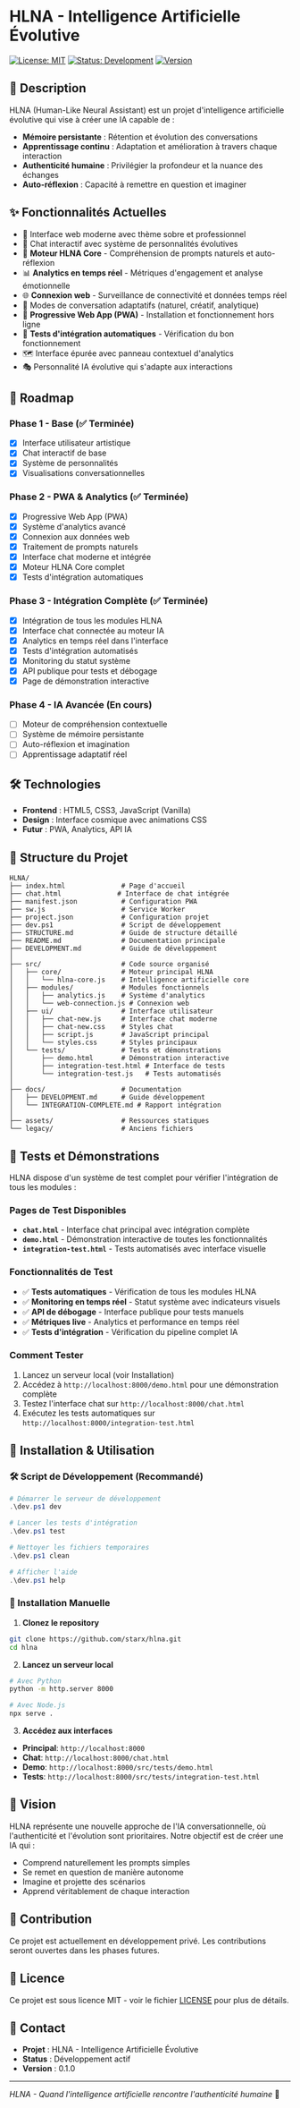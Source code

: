# HLNA - Intelligence Artificielle Évolutive

[![License: MIT](https://img.shields.io/badge/License-MIT-yellow.svg)](https://opensource.org/licenses/MIT)
[![Status: Development](https://img.shields.io/badge/Status-Development-orange.svg)](https://github.com/starx/hlna)
[![Version](https://img.shields.io/badge/Version-0.1.0-blue.svg)](https://github.com/starx/hlna)

## 🤖 Description

HLNA (Human-Like Neural Assistant) est un projet d'intelligence artificielle évolutive qui vise à créer une IA capable de :

- **Mémoire persistante** : Rétention et évolution des conversations
- **Apprentissage continu** : Adaptation et amélioration à travers chaque interaction
- **Authenticité humaine** : Privilégier la profondeur et la nuance des échanges
- **Auto-réflexion** : Capacité à remettre en question et imaginer

## ✨ Fonctionnalités Actuelles

- 🎨 Interface web moderne avec thème sobre et professionnel
- 💬 Chat interactif avec système de personnalités évolutives
- 🧠 **Moteur HLNA Core** - Compréhension de prompts naturels et auto-réflexion
- 📊 **Analytics en temps réel** - Métriques d'engagement et analyse émotionnelle
- 🌐 **Connexion web** - Surveillance de connectivité et données temps réel
- 🎯 Modes de conversation adaptatifs (naturel, créatif, analytique)
- 📱 **Progressive Web App (PWA)** - Installation et fonctionnement hors ligne
- 🔧 **Tests d'intégration automatiques** - Vérification du bon fonctionnement
- 🗺️ Interface épurée avec panneau contextuel d'analytics
- 🎭 Personnalité IA évolutive qui s'adapte aux interactions

## 🚀 Roadmap

### Phase 1 - Base (✅ Terminée)
- [x] Interface utilisateur artistique
- [x] Chat interactif de base
- [x] Système de personnalités
- [x] Visualisations conversationnelles

### Phase 2 - PWA & Analytics (✅ Terminée)
- [x] Progressive Web App (PWA)
- [x] Système d'analytics avancé
- [x] Connexion aux données web
- [x] Traitement de prompts naturels
- [x] Interface chat moderne et intégrée
- [x] Moteur HLNA Core complet
- [x] Tests d'intégration automatiques

### Phase 3 - Intégration Complète (✅ Terminée)
- [x] Intégration de tous les modules HLNA
- [x] Interface chat connectée au moteur IA
- [x] Analytics en temps réel dans l'interface
- [x] Tests d'intégration automatisés
- [x] Monitoring du statut système
- [x] API publique pour tests et débogage
- [x] Page de démonstration interactive

### Phase 4 - IA Avancée (En cours)
- [ ] Moteur de compréhension contextuelle
- [ ] Système de mémoire persistante
- [ ] Auto-réflexion et imagination
- [ ] Apprentissage adaptatif réel

## 🛠️ Technologies

- **Frontend** : HTML5, CSS3, JavaScript (Vanilla)
- **Design** : Interface cosmique avec animations CSS
- **Futur** : PWA, Analytics, API IA

## 📁 Structure du Projet

```
HLNA/
├── index.html              # Page d'accueil
├── chat.html              # Interface de chat intégrée
├── manifest.json           # Configuration PWA
├── sw.js                   # Service Worker
├── project.json            # Configuration projet
├── dev.ps1                 # Script de développement
├── STRUCTURE.md            # Guide de structure détaillé
├── README.md               # Documentation principale
├── DEVELOPMENT.md          # Guide de développement
│
├── src/                    # Code source organisé
│   ├── core/               # Moteur principal HLNA
│   │   └── hlna-core.js    # Intelligence artificielle core
│   ├── modules/            # Modules fonctionnels
│   │   ├── analytics.js    # Système d'analytics
│   │   └── web-connection.js # Connexion web
│   ├── ui/                 # Interface utilisateur
│   │   ├── chat-new.js     # Interface chat moderne
│   │   ├── chat-new.css    # Styles chat
│   │   ├── script.js       # JavaScript principal
│   │   └── styles.css      # Styles principaux
│   └── tests/              # Tests et démonstrations
│       ├── demo.html       # Démonstration interactive
│       ├── integration-test.html # Interface de tests
│       └── integration-test.js   # Tests automatisés
│
├── docs/                   # Documentation
│   ├── DEVELOPMENT.md      # Guide développement
│   └── INTEGRATION-COMPLETE.md # Rapport intégration
│
├── assets/                 # Ressources statiques
└── legacy/                 # Anciens fichiers
```

## 🧪 Tests et Démonstrations

HLNA dispose d'un système de test complet pour vérifier l'intégration de tous les modules :

### Pages de Test Disponibles
- **`chat.html`** - Interface chat principal avec intégration complète
- **`demo.html`** - Démonstration interactive de toutes les fonctionnalités
- **`integration-test.html`** - Tests automatisés avec interface visuelle

### Fonctionnalités de Test
- ✅ **Tests automatiques** - Vérification de tous les modules HLNA
- ✅ **Monitoring en temps réel** - Statut système avec indicateurs visuels
- ✅ **API de débogage** - Interface publique pour tests manuels
- ✅ **Métriques live** - Analytics et performance en temps réel
- ✅ **Tests d'intégration** - Vérification du pipeline complet IA

### Comment Tester
1. Lancez un serveur local (voir Installation)
2. Accédez à `http://localhost:8000/demo.html` pour une démonstration complète
3. Testez l'interface chat sur `http://localhost:8000/chat.html`
4. Exécutez les tests automatiques sur `http://localhost:8000/integration-test.html`

## 🚀 Installation & Utilisation

### 🛠️ Script de Développement (Recommandé)
```powershell
# Démarrer le serveur de développement
.\dev.ps1 dev

# Lancer les tests d'intégration
.\dev.ps1 test

# Nettoyer les fichiers temporaires
.\dev.ps1 clean

# Afficher l'aide
.\dev.ps1 help
```

### 📘 Installation Manuelle
1. **Clonez le repository**
```bash
git clone https://github.com/starx/hlna.git
cd hlna
```

2. **Lancez un serveur local**
```bash
# Avec Python
python -m http.server 8000

# Avec Node.js
npx serve .
```

3. **Accédez aux interfaces**
- **Principal**: `http://localhost:8000`
- **Chat**: `http://localhost:8000/chat.html`
- **Demo**: `http://localhost:8000/src/tests/demo.html`
- **Tests**: `http://localhost:8000/src/tests/integration-test.html`

## 🎯 Vision

HLNA représente une nouvelle approche de l'IA conversationnelle, où l'authenticité et l'évolution sont prioritaires. Notre objectif est de créer une IA qui :

- Comprend naturellement les prompts simples
- Se remet en question de manière autonome
- Imagine et projette des scénarios
- Apprend véritablement de chaque interaction

## 🤝 Contribution

Ce projet est actuellement en développement privé. Les contributions seront ouvertes dans les phases futures.

## 📄 Licence

Ce projet est sous licence MIT - voir le fichier [LICENSE](LICENSE) pour plus de détails.

## 📧 Contact

- **Projet** : HLNA - Intelligence Artificielle Évolutive
- **Status** : Développement actif
- **Version** : 0.1.0

---

*HLNA - Quand l'intelligence artificielle rencontre l'authenticité humaine* 🌟
